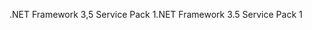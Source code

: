 <span data-ttu-id="2c8ac-101">.NET Framework 3,5 Service Pack 1</span><span class="sxs-lookup"><span data-stu-id="2c8ac-101">.NET Framework 3.5 Service Pack 1</span></span>